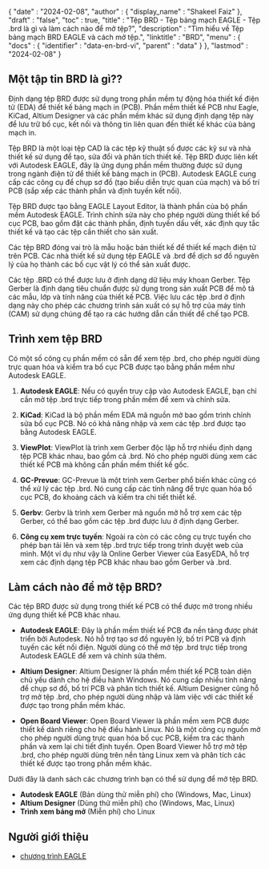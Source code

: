 {
  "date" : "2024-02-08",
  "author" : {
    "display_name" : "Shakeel Faiz"
},
  "draft" : "false",
  "toc" : true,
  "title" : "Tệp BRD - Tệp bảng mạch EAGLE - Tệp .brd là gì và làm cách nào để mở tệp?",
  "description" : "Tìm hiểu về Tệp bảng mạch BRD EAGLE và cách mở tệp.",
  "linktitle" : "BRD",
  "menu" : {
    "docs" : {
      "identifier" : "data-en-brd-vi",
      "parent" : "data"
}
},
  "lastmod" : "2024-02-08"
}

## Một tập tin BRD là gì??

Định dạng tệp BRD được sử dụng trong phần mềm tự động hóa thiết kế điện tử (EDA) để thiết kế bảng mạch in (PCB). Phần mềm thiết kế PCB như Eagle, KiCad, Altium Designer và các phần mềm khác sử dụng định dạng tệp này để lưu trữ bố cục, kết nối và thông tin liên quan đến thiết kế khác của bảng mạch in.

Tệp BRD là một loại tệp CAD là các tệp kỹ thuật số được các kỹ sư và nhà thiết kế sử dụng để tạo, sửa đổi và phân tích thiết kế. Tệp BRD được liên kết với Autodesk EAGLE, đây là ứng dụng phần mềm thường được sử dụng trong ngành điện tử để thiết kế bảng mạch in (PCB). Autodesk EAGLE cung cấp các công cụ để chụp sơ đồ (tạo biểu diễn trực quan của mạch) và bố trí PCB (sắp xếp các thành phần và định tuyến kết nối).

Tệp BRD được tạo bằng EAGLE Layout Editor, là thành phần của bộ phần mềm Autodesk EAGLE. Trình chỉnh sửa này cho phép người dùng thiết kế bố cục PCB, bao gồm đặt các thành phần, định tuyến dấu vết, xác định quy tắc thiết kế và tạo các tệp cần thiết cho sản xuất.

Các tệp BRD đóng vai trò là mẫu hoặc bản thiết kế để thiết kế mạch điện tử trên PCB. Các nhà thiết kế sử dụng tệp EAGLE và .brd để dịch sơ đồ nguyên lý của họ thành các bố cục vật lý có thể sản xuất được.

Các tệp .BRD có thể được lưu ở định dạng dữ liệu máy khoan Gerber. Tệp Gerber là định dạng tiêu chuẩn được sử dụng trong sản xuất PCB để mô tả các mẫu, lớp và tính năng của thiết kế PCB. Việc lưu các tệp .brd ở định dạng này cho phép các chương trình sản xuất có sự hỗ trợ của máy tính (CAM) sử dụng chúng để tạo ra các hướng dẫn cần thiết để chế tạo PCB.

## Trình xem tệp BRD

Có một số công cụ phần mềm có sẵn để xem tệp .brd, cho phép người dùng trực quan hóa và kiểm tra bố cục PCB được tạo bằng phần mềm như Autodesk EAGLE.

1.  **Autodesk EAGLE**: Nếu có quyền truy cập vào Autodesk EAGLE, bạn chỉ cần mở tệp .brd trực tiếp trong phần mềm để xem và chỉnh sửa.
    
2.  **KiCad**: KiCad là bộ phần mềm EDA mã nguồn mở bao gồm trình chỉnh sửa bố cục PCB. Nó có khả năng nhập và xem các tệp .brd được tạo bằng Autodesk EAGLE.
    
3.  **ViewPlot**: ViewPlot là trình xem Gerber độc lập hỗ trợ nhiều định dạng tệp PCB khác nhau, bao gồm cả .brd. Nó cho phép người dùng xem các thiết kế PCB mà không cần phần mềm thiết kế gốc.
    
4.  **GC-Prevue**: GC-Prevue là một trình xem Gerber phổ biến khác cũng có thể xử lý các tệp .brd. Nó cung cấp các tính năng để trực quan hóa bố cục PCB, đo khoảng cách và kiểm tra chi tiết thiết kế.
    
5.  **Gerbv**: Gerbv là trình xem Gerber mã nguồn mở hỗ trợ xem các tệp Gerber, có thể bao gồm các tệp .brd được lưu ở định dạng Gerber.
    
6.  **Công cụ xem trực tuyến**: Ngoài ra còn có các công cụ trực tuyến cho phép bạn tải lên và xem tệp .brd trực tiếp trong trình duyệt web của mình. Một ví dụ như vậy là Online Gerber Viewer của EasyEDA, hỗ trợ xem các định dạng tệp PCB khác nhau bao gồm Gerber và .brd.

## Làm cách nào để mở tệp BRD?

Các tệp BRD được sử dụng trong thiết kế PCB có thể được mở trong nhiều ứng dụng thiết kế PCB khác nhau.

- **Autodesk EAGLE**: Đây là phần mềm thiết kế PCB đa nền tảng được phát triển bởi Autodesk. Nó hỗ trợ tạo sơ đồ nguyên lý, bố trí PCB và định tuyến các kết nối điện. Người dùng có thể mở tệp .brd trực tiếp trong Autodesk EAGLE để xem và chỉnh sửa thêm.
    
- **Altium Designer**: Altium Designer là phần mềm thiết kế PCB toàn diện chủ yếu dành cho hệ điều hành Windows. Nó cung cấp nhiều tính năng để chụp sơ đồ, bố trí PCB và phân tích thiết kế. Altium Designer cũng hỗ trợ mở tệp .brd, cho phép người dùng nhập và làm việc với các thiết kế được tạo trong phần mềm khác.
    
- **Open Board Viewer**: Open Board Viewer là phần mềm xem PCB được thiết kế dành riêng cho hệ điều hành Linux. Nó là một công cụ nguồn mở cho phép người dùng trực quan hóa bố cục PCB, kiểm tra các thành phần và xem lại chi tiết định tuyến. Open Board Viewer hỗ trợ mở tệp .brd, cho phép người dùng trên nền tảng Linux xem và phân tích các thiết kế được tạo trong phần mềm khác.

Dưới đây là danh sách các chương trình bạn có thể sử dụng để mở tệp BRD.

- **Autodesk EAGLE** (Bản dùng thử miễn phí) cho (Windows, Mac, Linux)
- **Altium Designer** (Dùng thử miễn phí) cho (Windows, Mac, Linux)
- **Trình xem bảng mở** (Miễn phí) cho Linux

## Người giới thiệu
* [chương trình EAGLE](https://en.wikipedia.org/wiki/EAGLE_(program))


